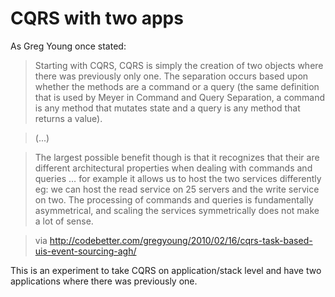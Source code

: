 # CQRS with two apps

As Greg Young once stated:
> Starting with CQRS, CQRS is simply the creation of two objects where there was previously only one. The separation occurs based upon whether the methods are a command or a query (the same definition that is used by Meyer in Command and Query Separation, a command is any method that mutates state and a query is any method that returns a value).

> (...)

> The largest possible benefit though is that it recognizes that their are different architectural properties when dealing with commands and queries … for example it allows us to host the two services differently eg: we can host the read service on 25 servers and the write service on two. The processing of commands and queries is fundamentally asymmetrical, and scaling the services symmetrically does not make a lot of sense.

> via http://codebetter.com/gregyoung/2010/02/16/cqrs-task-based-uis-event-sourcing-agh/

This is an experiment to take CQRS on application/stack level and have two applications where there was previously one.
